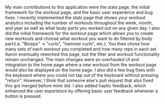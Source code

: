 My main contributions to this application were the stats page, the initial framework for the workout page, and the basic user experience and bug fixes. 
I recently implemented the stats page that shows your workout analytics including the number of workouts throughout the week, month, and year as well as
what body parts you worked out on any given day. I also did the initial framework for the workout page which allows you to create new workouts and choose
what workout you want to do filtered by body part(i.e. "Biceps" -> "curls", "hammer curls", etc.). You then chose how many sets of each workout you completed
and how many reps in each set. Aaron eventually reworked this page, but the filter and workout functionality remain unchanged. The main changes were an overhauled 
UI and integration to the home page where a new workout from the workout page would also be displayed on the home page. I also did a few bug fixes with the
keyboard where you could not tap out of the keyboard without pressing "return". However, I think that someone else's pull request that also fixed this got merged
before mine did. I also added haptic feedback, which enhanced the user experience by offering basic user feedback whenever a button is pressed. 
